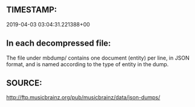 ## TIMESTAMP:

2019-04-03 03:04:31.221388+00

## In each decompressed file:

The file under mbdump/ contains one document (entity) per line, in JSON
format, and is named according to the type of entity in the dump.

## SOURCE:

http://ftp.musicbrainz.org/pub/musicbrainz/data/json-dumps/
